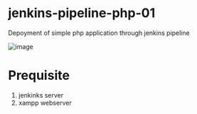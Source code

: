 # jenkins-pipeline-php-01
Depoyment of simple php application through jenkins pipeline

![image](https://github.com/abhiramdas99/jenkins-pipeline-php-01/assets/62290469/d54e3a41-0427-4cf1-b0ff-7e7b92193610)

# Prequisite 
1) jenkinks server
2) xampp webserver

    
